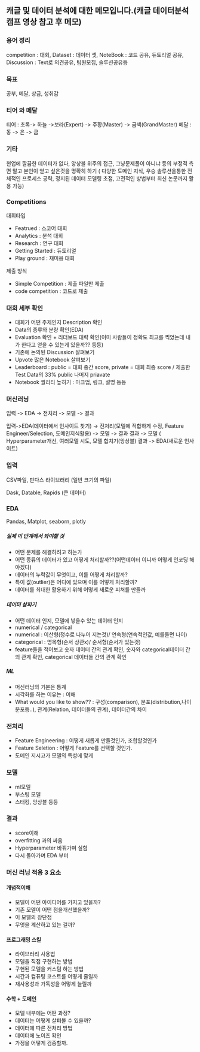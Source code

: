 ## 캐글 및 데이터 분석에 대한 메모입니다.(캐글 데이터분석캠프 영상 참고 후 메모)

### 용어 정리
competition : 대회, Dataset : 데이터 셋, NoteBook : 코드 공유, 듀토리얼 공유, Discussion : Text로 의견공유, 팀원모집, 솔루션공유등

### 목표
공부, 메달, 상금, 성취감

### 티어 와 메달
티어 : 초록-> 하늘 ->보라(Expert) -> 주황(Master) -> 금색(GrandMaster)
메달 : 동 -> 은 -> 금

### 기타
현업에 깔끔한 데이터가 없다, 앙상블 위주의 접근, 그냥문제풀이 아니냐 등의 부정적 측면 말고
본인이 얻고 싶은것을 명확히 하기 ( 다양한 도메인 지식, 우승 솔루션을통한 전체적인 프로세스 공략, 정지된 데이터 모델링 초점, 고전적인 방법부터
최신 논문까지 활용 가능)

### Competitions

대회타입 
* Featrued : 스코어 대회
* Analytics : 분석 대회
* Research : 연구 대회
* Getting Started : 듀토리얼
* Play ground : 재미용 대회

제출 방식
* Simple Competition : 제출 파일만 제출
* code competition : 코드로 제출

### 대회 세부 확인
* 대회가 어떤 주제인지 Description 확인
* Data의 종류와 분량 확인(EDA)
* Evaluation 확인 + 리더보드 대략 확인(이미 사람들이 정확도 최고를 찍었는데 내가 한다고 얻을 수 있는게 있을까?? 등등)
* 기존에 논의된 Discussion 살펴보기
* Upvote 많은 Notebook 살펴보기
* Leaderboard : public = 대회 중간 score, private = 대회 최종 score / 제출한 Test Data의 33% public 나머지 priavate
* Notebook 퀄리티 높히기 : 마크업, 링크, 설명 등등


### 머신러닝

입력 -> EDA -> 전처리 -> 모델 -> 결과
      
입력->EDA(데이터에서 인사이트 찾기) -> 전처리(모델에 적합하게 수정, Feature Engineer/Selection, 도메인지식활용) -> 모델 -> 결과
결과 -> 모델 ( Hyperparameter개선, 여러모델 시도, 모델 합치기(앙상블)
결과 -> EDA(새로운 인사이트)

### 입력
CSV파일, 판다스 라이브러리 (일반 크기의 파일)

Dask, Datable, Rapids (큰 데이터)

### EDA
Pandas, Matplot, seaborn, plotly

##### 실제 이 단계에서 봐야할 것
* 어떤 문제를 해결하려고 하는가
* 어떤 종류의 데이터가 있고 어떻게 처리할까??(어떤데이터 이니까 어떻게 인코딩 해야겠다)
* 데이터의 누락값이 무엇이고, 이를 어떻게 처리할까?
* 특이 값(outlier)은 어디에 있으며 이를 어떻게 처리할까?
* 데이터를 최대한 활용하기 위해 어떻게 새로운 피쳐를 만들까

##### 데이터 살피기
* 어떤 데이터 인지, 모델에 넣을수 있는 데이터 인지
* numerical / categorical
* numerical : 이산형(정수로 나누어 지는것)/ 연속형(연속적인값, 예를들면 나이)
* categorical : 명목형(순서 상관x)/ 순서형(순서가 있는것)
* feature들을 적어보고 숫자 데이터 간의 관계 확인, 숫자와 categorical데이터 간의 관계 확인, categorical 데이터들 간의 관계 확인

##### ML 
* 머신러닝의 기본은 통계 
* 시각화를 하는 이유는 : 이해
* What would you like to show?? : 구성(comparison), 분포(distribution,나이분포등..), 관계(Relation, 데이터들의 관계), 데이터간의 차이

### 전처리
* Feature Engineering : 어떻게 새롭게 만들것인가, 조합할것인가
* Feature Seletion : 어떻게 Feature를 선택할 것인가.
* 도메인 지시고가 모델의 특성에 맞게

### 모델
* ml모델
* 부스팅 모델
* 스태킹, 앙상블 등등

### 결과
* score이해
* overfitting 과의 싸움
* Hyperparameter 바꿔가며 실험
* 다시 돌아가며 EDA 부터 

### 머신 러닝 적용 3 요소

#### 개념적이해
* 모델이 어떤 아이디어를 가지고 있을까?
* 기존 모델이 어떤 점을개선했을까?
* 이 모델의 장단점
* 무엇을 계산하고 있는 걸까?

#### 프로그래밍 스킬
* 라이브러리 사용법
* 모델을 직접 구현하는 방법
* 구현된 모델을 커스텀 하는 방법
* 시간과 컴퓨팅 코스트를 어떻게 줄일까
* 재사용성과 가독성을 어떻게 늘릴까

#### 수학 + 도메인
* 모델 내부에는 어떤 과정?
* 데이터는 어떻게 살펴볼 수 있을까?
* 데이터에 따른 전처리 방법
* 데이터에 노이즈 확인
* 가정을 어떻게 검증할까.
